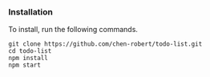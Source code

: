 ### Installation

To install, run the following commands. 

```
git clone https://github.com/chen-robert/todo-list.git
cd todo-list
npm install
npm start
```

